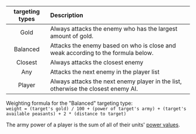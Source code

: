 | targeting types | Description |
| :---: | :--- |
| Gold | Always attacks the enemy who has the largest amount of gold. |
| Balanced | Attacks the enemy based on who is close and weak according to the formula below. |
| Closest | Always attacks the closest enemy |
| Any | Attacks the next enemy in the player list |
| Player | Always attacks the next enemy player in the list, otherwise the closest enemy AI. |

Weighting formula for the "Balanced" targeting type:  
`weight = (target's gold) / 100 + (power of target's army) + (target's available peasants) + 2 * (distance to target)`  

The army power of a player is the sum of all of their units' [power values](https://github.com/Sh0wdown/UnofficialCrusaderPatch/wiki/Unit-Power-Table).